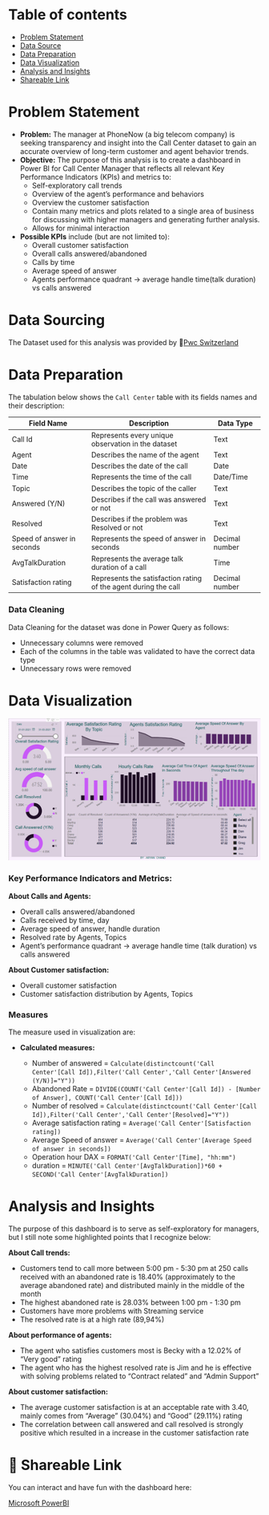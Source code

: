 # Table of contents
- [Problem Statement](https://github.com/Aryan-chand/PowerBI/tree/main/Call%20Center%20Analysis#problem-statement)
- [Data Source](https://github.com/Aryan-chand/PowerBI/tree/main/Call%20Center%20Analysis#data-sourcing)
- [Data Preparation](https://github.com/Aryan-chand/PowerBI/tree/main/Call%20Center%20Analysis#data-preparation)
- [Data Visualization](https://github.com/Aryan-chand/PowerBI/tree/main/Call%20Center%20Analysis#data-visualization)
- [Analysis and Insights](https://github.com/Aryan-chand/PowerBI/edit/main/Call%20Center%20Analysis#analysis-and-insights)
- [Shareable Link](https://github.com/Aryan-chand/PowerBI/edit/main/Call%20Center%20Analysis#Shareable-Link)


# Problem Statement

- **Problem:** The manager at PhoneNow (a big telecom company) is seeking transparency and insight into the Call Center dataset to gain an accurate overview of long-term customer and agent behavior trends.
- **Objective:** The purpose of this analysis is to create a dashboard in Power BI for Call Center Manager that reflects all relevant Key Performance Indicators (KPIs) and metrics to:
    - Self-exploratory call trends
    - Overview of the agent’s performance and behaviors
    - Overview the customer satisfaction
    - Contain many metrics and plots related to a single area of business for discussing with higher managers and generating further analysis.
    - Allows for minimal interaction
- **Possible KPIs** include (but are not limited to):
    - Overall customer satisfaction
    - Overall calls answered/abandoned
    - Calls by time
    - Average speed of answer
    - Agents performance quadrant -> average handle time(talk duration) vs calls answered
# Data Sourcing

The Dataset used for this analysis was provided by :link:[Pwc Switzerland](https://cdn.theforage.com/vinternships/companyassets/4sLyCPgmsy8DA6Dh3/01%20Call-Center-Dataset.xlsx)

# Data Preparation

The tabulation below shows the `Call Center` table with its fields names and their description:

| Field Name | Description | Data Type |
| --- | --- | --- |
| Call Id | Represents every unique observation in the dataset | Text  |
| Agent | Describes the name of the agent | Text |
| Date | Describes the date of the call | Date |
| Time | Represents the time of the call | Date/Time |
| Topic | Describes the topic of the caller | Text |
| Answered (Y/N) | Describes if the call was answered or not | Text |
| Resolved | Describes if the problem was Resolved or not | Text |
| Speed of answer in seconds | Represents the speed of answer in seconds | Decimal number |
| AvgTalkDuration | Represents the average talk duration of a call | Time |
| Satisfaction rating | Represents the satisfaction rating of the agent during the call | Decimal number |

### Data Cleaning

Data Cleaning for the dataset was done in Power Query as follows:

- Unnecessary columns were removed
- Each of the columns in the table was validated to have the correct data type
- Unnecessary rows were removed

# Data Visualization

![dashboard github](https://github.com/Aryan-chand/PowerBI/blob/main/Assets/Call%20Center.png)

### Key Performance Indicators and Metrics:

**About Calls and Agents:** 

- Overall calls answered/abandoned
- Calls received by time, day 
- Average speed of answer, handle duration
- Resolved rate by Agents, Topics
- Agent’s performance quadrant -> average handle time (talk duration) vs calls answered

**About Customer satisfaction:**

- Overall customer satisfaction
- Customer satisfaction distribution by Agents, Topics
### Measures

The measure used in visualization are:

- **Calculated measures:**

  - Number of answered = `Calculate(distinctcount('Call Center'[Call Id]),Filter('Call Center','Call Center'[Answered (Y/N)]="Y"))`
  - Abandoned Rate = `DIVIDE(COUNT('Call Center'[Call Id]) - [Number of Answer], COUNT('Call Center'[Call Id]))`
  - Number of resolved = `Calculate(distinctcount('Call Center'[Call Id]),Filter('Call Center','Call Center'[Resolved]="Y"))`
  - Average satisfaction rating = `Average('Call Center'[Satisfaction rating])`
  - Average Speed of answer = `Average('Call Center'[Average Speed of answer in seconds])`
  - Operation hour DAX = `FORMAT('Call Center'[Time], "hh:mm")`
  - duration = `MINUTE('Call Center'[AvgTalkDuration])*60 + SECOND('Call Center'[AvgTalkDuration])`

# Analysis and Insights
The purpose of this dashboard is to serve as self-exploratory for managers, but I still note some highlighted points that I recognize below:

********************About Call trends:********************

- Customers tend to call more between 5:00 pm - 5:30 pm at 250 calls received with an abandoned rate is 18.40% (approximately to the average abandoned rate) and distributed mainly in the middle of the month
- The highest abandoned rate is 28.03% between 1:00 pm - 1:30 pm
- Customers have more problems with Streaming service
- The resolved rate is at a high rate (89,94%)

********************About performance of agents:********************

- The agent who satisfies customers most is Becky with a 12.02% of “Very good” rating
- The agent who has the highest resolved rate is Jim and he is effective with solving problems related to “Contract related” and “Admin Support”

********************About customer satisfaction:********************

- The average customer satisfaction is at an acceptable rate with 3.40, mainly comes from “Average” (30.04%) and “Good” (29.11%) rating
- The correlation between call answered and call resolved is strongly positive which resulted in a increase in the customer satisfaction rate

# :link: Shareable Link 
You can interact and have fun with the dashboard here:

[Microsoft PowerBI](https://app.powerbi.com/groups/me/reports/0514f77b-067e-45ee-9811-f2803b103996/ReportSection116041c0c0bc62d09684?experience=power-bi)













